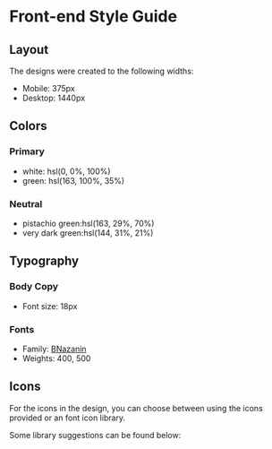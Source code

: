 # Front-end Style Guide

## Layout

The designs were created to the following widths:

- Mobile: 375px
- Desktop: 1440px

## Colors

### Primary

- white: hsl(0, 0%, 100%)
- green: hsl(163, 100%, 35%)

### Neutral

- pistachio green:hsl(163, 29%, 70%)
- very dark green:hsl(144, 31%, 21%)

## Typography

### Body Copy

- Font size: 18px

### Fonts

- Family: [BNazanin](file:///Users/negar/Downloads/BNazanin/AtFontFace.css)
- Weights: 400, 500

## Icons

For the icons in the design, you can choose between using the icons provided or an font icon library.

Some library suggestions can be found below:


